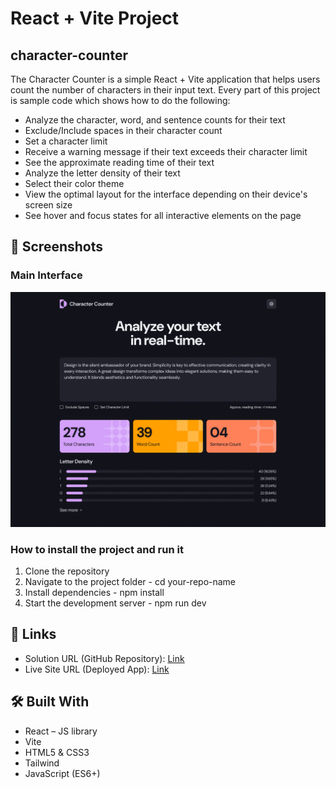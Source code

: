 # React + Vite Project

## character-counter

The Character Counter is a simple React + Vite application that helps users count the number of characters in their input text. Every part of this project is sample code which shows how to do the following:

* Analyze the character, word, and sentence counts for their text
* Exclude/Include spaces in their character count
* Set a character limit
* Receive a warning message if their text exceeds their character limit
* See the approximate reading time of their text
* Analyze the letter density of their text
* Select their color theme
* View the optimal layout for the interface depending on their device's screen size
* See hover and focus states for all interactive elements on the page

## 📸 Screenshots

### Main Interface
![App Screenshot](./screenshots/screenshot.png)

### How to install the project and run it
1. Clone the repository
2. Navigate to the project folder - cd your-repo-name
3. Install dependencies - npm install
4. Start the development server - npm run dev 

## 🔗 Links
- Solution URL (GitHub Repository): [Link](https://github.com/your-username/your-repo-name)  
- Live Site URL (Deployed App): [Link](https://your-live-site-url.com)

## 🛠️ Built With
- React – JS library
- Vite
- HTML5 & CSS3
- Tailwind
- JavaScript (ES6+)
